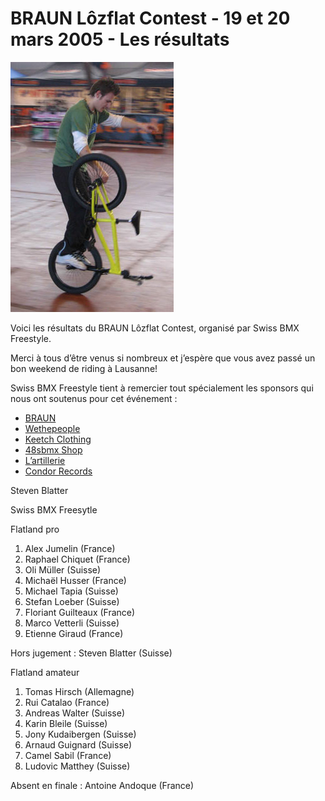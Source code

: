 # BRAUN Lôzflat Contest - 19 et 20 mars 2005 - Les résultats

![lozflat_01](./media/lozflat_01.jpg)

Voici les résultats du BRAUN Lôzflat Contest, organisé par Swiss BMX Freestyle.

Merci à tous d’être venus si nombreux et j’espère que vous avez passé un bon weekend de riding à Lausanne!

Swiss BMX Freestyle tient à remercier tout spécialement les sponsors qui nous ont soutenus pour cet événement :

- [BRAUN](http://www.braun.com/)
- [Wethepeople](http://www.wethepeople.de/)
- [Keetch Clothing](http://www.keetch.ch/)
- [48sbmx Shop](http://www.48sbmx.com/)
- [L’artillerie](http://www.artillerieshop.com/HTML/page001.html)
- [Condor Records](http://www.condor-records.com/)

Steven Blatter

Swiss BMX Freesytle

Flatland pro

1. Alex Jumelin (France)
1. Raphael Chiquet (France)
1. Oli Müller (Suisse)
1. Michaël Husser (France)
1. Michael Tapia (Suisse)
1. Stefan Loeber (Suisse)
1. Floriant Guilteaux (France)
1. Marco Vetterli (Suisse)
1. Etienne Giraud (France)

Hors jugement : Steven Blatter (Suisse)

Flatland amateur

1. Tomas Hirsch (Allemagne)
1. Rui Catalao (France)
1. Andreas Walter (Suisse)
1. Karin Bleile (Suisse)
1. Jony Kudaibergen (Suisse)
1. Arnaud Guignard (Suisse)
1. Camel Sabil (France)
1. Ludovic Matthey (Suisse)

Absent en finale : Antoine Andoque (France)
